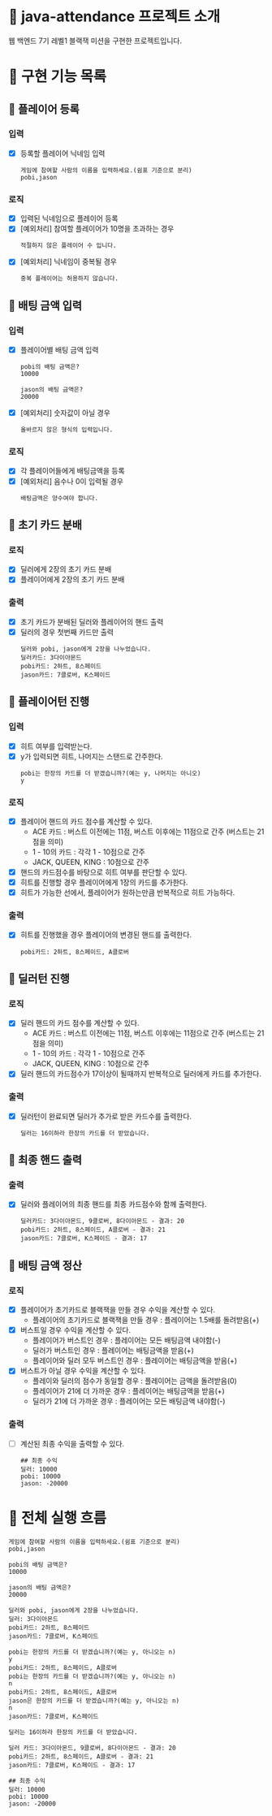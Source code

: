 # :sparkling_heart: java-attendance 프로젝트 소개

웹 백엔드 7기 레벨1 블랙잭 미션을 구현한 프로젝트입니다.

# :dart: 구현 기능 목록

## :rocket: 플레이어 등록

### 입력

- [x] 등록할 플레이어 닉네임 입력

    ```
    게임에 참여할 사람의 이름을 입력하세요.(쉼표 기준으로 분리)
    pobi,jason
    ```

### 로직

- [x] 입력된 닉네임으로 플레이어 등록
- [x] [예외처리] 참여할 플레이어가 10명을 초과하는 경우
    ```
    적절하지 않은 플레이어 수 입니다.
    ```
- [x] [예외처리] 닉네임이 중복될 경우
    ```
    중복 플레이어는 허용하지 않습니다.
    ```

## :rocket: 배팅 금액 입력

### 입력

- [x] 플레이어별 배팅 금액 입력

    ```
    pobi의 배팅 금액은?
    10000
    
    jason의 배팅 금액은?
    20000
    ```
- [x] [예외처리] 숫자값이 아닐 경우
    ```
    올바르지 않은 형식의 입력입니다.
    ```

### 로직

- [x] 각 플레이어들에게 배팅금액을 등록
- [x] [예외처리] 음수나 0이 입력될 경우
    ```
    배팅금액은 양수여야 합니다.
    ```

## :rocket: 초기 카드 분배

### 로직

- [x] 딜러에게 2장의 초기 카드 분배
- [x] 플레이어에게 2장의 초기 카드 분배

### 출력

- [x] 초기 카드가 분배된 딜러와 플레이어의 핸드 출력
- [x] 딜러의 경우 첫번째 카드만 출력
    ```
    딜러와 pobi, jason에게 2장을 나누었습니다.
    딜러카드: 3다이아몬드
    pobi카드: 2하트, 8스페이드
    jason카드: 7클로버, K스페이드
    ```

## :rocket: 플레이어턴 진행

### 입력

- [x] 히트 여부를 입력받는다.
- [x] y가 입력되면 히트, 나머지는 스탠드로 간주한다.
    ```
    pobi는 한장의 카드를 더 받겠습니까?(예는 y, 나머지는 아니오)
    y
    ```

### 로직

- [x] 플레이어 핸드의 카드 점수를 계산할 수 있다.
    - ACE 카드 : 버스트 이전에는 11점, 버스트 이후에는 11점으로 간주 (버스트는 21점을 의미)
    - 1 - 10의 카드 : 각각 1 - 10점으로 간주
    - JACK, QUEEN, KING : 10점으로 간주
- [x] 핸드의 카드점수를 바탕으로 히트 여부를 판단할 수 있다.
- [x] 히트를 진행할 경우 플레이어에게 1장의 카드를 추가한다.
- [x] 히트가 가능한 선에서, 플레이어가 원하는만큼 반복적으로 히트 가능하다.

### 출력

- [x] 히트를 진행했을 경우 플레이어의 변경된 핸드를 출력한다.
    ```
    pobi카드: 2하트, 8스페이드, A클로버
    ```

## :rocket: 딜러턴 진행

### 로직

- [x] 딜러 핸드의 카드 점수를 계산할 수 있다.
    - ACE 카드 : 버스트 이전에는 11점, 버스트 이후에는 11점으로 간주 (버스트는 21점을 의미)
    - 1 - 10의 카드 : 각각 1 - 10점으로 간주
    - JACK, QUEEN, KING : 10점으로 간주
- [x] 딜러 핸드의 카드점수가 17이상이 될때까지 반복적으로 딜러에게 카드를 추가한다.

### 출력

- [x] 딜러턴이 완료되면 딜러가 추가로 받은 카드수를 출력한다.
    ```
    딜러는 16이하라 한장의 카드를 더 받았습니다.
    ```

## :rocket: 최종 핸드 출력

### 출력

- [x] 딜러와 플레이어의 최종 핸드를 최종 카드점수와 함께 출력한다.
    ```
    딜러카드: 3다이아몬드, 9클로버, 8다이아몬드 - 결과: 20
    pobi카드: 2하트, 8스페이드, A클로버 - 결과: 21
    jason카드: 7클로버, K스페이드 - 결과: 17
    ```

## :rocket: 배팅 금액 정산

### 로직

- [x] 플레이어가 초기카드로 블랙잭을 만들 경우 수익을 계산할 수 있다.
    - 플레이어의 초기카드로 블랙잭을 만들 경우 : 플레이어는 1.5배를 돌려받음(+)
- [x] 버스트일 경우 수익을 계산할 수 있다.
    - 플레이어가 버스트인 경우 : 플레이어는 모든 배팅금액 내야함(-)
    - 딜러가 버스트인 경우 : 플레이어는 배팅금액을 받음(+)
    - 플레이어와 딜러 모두 버스트인 경우 :  플레이어는 배팅금액을 받음(+)
- [x] 버스트가 아닐 경우 수익을 계산할 수 있다.
    - 플레이와 딜러의 점수가 동일할 경우 : 플레이어는 금액을 돌려받음(0)
    - 플레이어가 21에 더 가까운 경우 : 플레이어는 배팅금액을 받음(+)
    - 딜러가 21에 더 가까운 경우 : 플레이어는 모든 배팅금액 내야함(-)

### 출력

- [ ] 계산된 최종 수익을 출력할 수 있다.
    ```
    ## 최종 수익
    딜러: 10000
    pobi: 10000
    jason: -20000
    ```

# :dart: 전체 실행 흐름

```
게임에 참여할 사람의 이름을 입력하세요.(쉼표 기준으로 분리)
pobi,jason

pobi의 배팅 금액은?
10000

jason의 배팅 금액은?
20000

딜러와 pobi, jason에게 2장을 나누었습니다.
딜러: 3다이아몬드
pobi카드: 2하트, 8스페이드
jason카드: 7클로버, K스페이드

pobi는 한장의 카드를 더 받겠습니까?(예는 y, 아니오는 n)
y
pobi카드: 2하트, 8스페이드, A클로버
pobi는 한장의 카드를 더 받겠습니까?(예는 y, 아니오는 n)
n
pobi카드: 2하트, 8스페이드, A클로버
jason은 한장의 카드를 더 받겠습니까?(예는 y, 아니오는 n)
n
jason카드: 7클로버, K스페이드

딜러는 16이하라 한장의 카드를 더 받았습니다.

딜러 카드: 3다이아몬드, 9클로버, 8다이아몬드 - 결과: 20
pobi카드: 2하트, 8스페이드, A클로버 - 결과: 21
jason카드: 7클로버, K스페이드 - 결과: 17

## 최종 수익
딜러: 10000
pobi: 10000 
jason: -20000
```